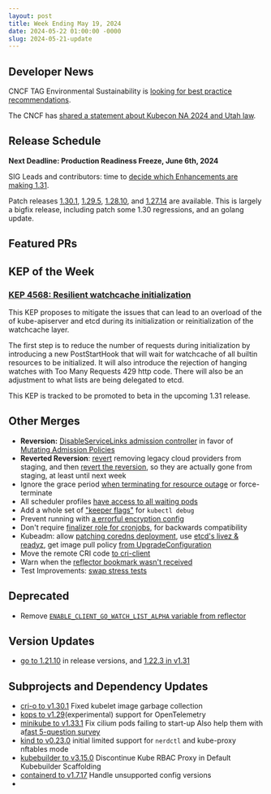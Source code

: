 ```yaml
---
layout: post
title: Week Ending May 19, 2024
date: 2024-05-22 01:00:00 -0000
slug: 2024-05-21-update
---
```


## Developer News

CNCF TAG Environmental Sustainability is [looking for best practice recommendations](https://github.com/cncf/tag-env-sustainability/issues/347).

The CNCF has [shared a statement about Kubecon NA 2024 and Utah law](https://www.cncf.io/blog/2024/05/08/kubecon-cloudnativecon-north-america-2024-and-utahs-bathroom-bill/).

## Release Schedule

**Next Deadline: Production Readiness Freeze, June 6th, 2024**

SIG Leads and contributors: time to [decide which Enhancements are making 1.31](https://groups.google.com/a/kubernetes.io/g/dev/c/iCuRTRmG6Yw).  

Patch releases [1.30.1](https://github.com/kubernetes/kubernetes/blob/master/CHANGELOG/CHANGELOG-1.30.md), [1.29.5](https://github.com/kubernetes/kubernetes/blob/master/CHANGELOG/CHANGELOG-1.29.md), [1.28.10](https://github.com/kubernetes/kubernetes/blob/master/CHANGELOG/CHANGELOG-1.28.md), and [1.27.14](https://github.com/kubernetes/kubernetes/blob/master/CHANGELOG/CHANGELOG-1.27.md) are available. This is largely a bigfix release, including patch some 1.30 regressions, and an golang update.

## Featured PRs


## KEP of the Week

### [KEP 4568: Resilient watchcache initialization](https://github.com/kubernetes/enhancements/blob/master/keps/sig-api-machinery/4568-resilient-watchcache-initialization/README.md)

This KEP proposes to mitigate the issues that can lead to an overload of the of kube-apiserver and etcd during its initialization or reinitialization of the watchcache layer.

The first step is to reduce the number of requests during initialization by introducing a new PostStartHook that will wait for watchcache of all builtin resources to be initialized. It will also introduce the rejection of hanging watches with Too Many Requests 429 http code. 
There will also be an adjustment to what lists are being delegated to etcd.

This KEP is tracked to be promoted to beta in the upcoming 1.31 release. 

## Other Merges

* **Reversion:** [DisableServiceLinks admission controller](https://github.com/kubernetes/kubernetes/pull/125002) in favor of [Mutating Admission Policies](https://github.com/kubernetes/enhancements/tree/master/keps/sig-api-machinery/3962-mutating-admission-policies)
* **Reverted Reversion**: [revert](https://github.com/kubernetes/kubernetes/pull/124864) removing legacy cloud providers from staging, and then [revert the reversion](https://github.com/kubernetes/kubernetes/pull/124886), so they are actually gone from staging, at least until next week
* Ignore the grace period [when terminating for resource outage](https://github.com/kubernetes/kubernetes/pull/124063) or force-terminate
* All scheduler profiles [have access to all waiting pods](https://github.com/kubernetes/kubernetes/pull/124926)
* Add a whole set of ["keeper flags"](https://github.com/kubernetes/kubernetes/pull/123149) for `kubectl debug`
* Prevent running with [a errorful encryption config](https://github.com/kubernetes/kubernetes/pull/124912)
* Don't require [finalizer role for cronjobs](https://github.com/kubernetes/kubernetes/pull/124883), for backwards compatibility
* Kubeadm: allow [patching coredns deployment](https://github.com/kubernetes/kubernetes/pull/124820), use [etcd's livez & readyz](https://github.com/kubernetes/kubernetes/pull/124465), get image pull policy [from UpgradeConfiguration](https://github.com/kubernetes/kubernetes/pull/124442)
* Move the remote CRI code [to cri-client](https://github.com/kubernetes/kubernetes/pull/124634)
* Warn when the [reflector bookmark wasn't received](https://github.com/kubernetes/kubernetes/pull/124614)
* Test Improvements: [swap stress tests](https://github.com/kubernetes/kubernetes/pull/123557)

## Deprecated

* Remove [`ENABLE_CLIENT_GO_WATCH_LIST_ALPHA` variable from reflector](https://github.com/kubernetes/kubernetes/pull/122791)

## Version Updates

* [go to 1.21.10](https://github.com/kubernetes/kubernetes/pull/124832) in release versions, and [1.22.3 in v1.31](https://github.com/kubernetes/kubernetes/pull/124828)

## Subprojects and Dependency Updates

* [cri-o to v1.30.1](https://github.com/cri-o/cri-o/releases/tag/v1.30.1) Fixed kubelet image garbage collection
* [kops to v1.29](https://github.com/kubernetes/kops/releases/tag/v1.29.0)(experimental) support for OpenTelemetry
* [minikube to v1.33.1](https://github.com/kubernetes/minikube) Fix cilium pods failing to start-up Also help them with a[fast 5-question survey](https://forms.gle/Gg3hG5ZySw8c1C24A)
* [kind to v0.23.0](https://github.com/kubernetes-sigs/kind/releases/tag/v0.23.0) initial limited support for `nerdctl` and kube-proxy nftables mode
* [kubebuilder to v3.15.0](https://github.com/kubernetes-sigs/kubebuilder/releases/tag/v3.15.0) Discontinue Kube RBAC Proxy in Default Kubebuilder Scaffolding
* [containerd to v1.7.17](https://github.com/containerd/containerd/releases/tag/v1.7.17) Handle unsupported config versions
* 
